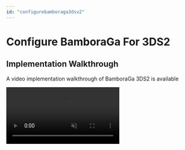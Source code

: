 ```yaml
---
id: "configurebamboraga3dsv2"
---
```


# Configure BamboraGa For 3DS2

## Implementation Walkthrough

A video implementation walkthrough of BamboraGa 3DS2 is available

<video src="/video/3ds2/3ds2_settingupbamboraga.mp4" controls muted preload/>

## Implementation Steps from the walkthorugh

- Configure the BamboraConfig by following the guide in the documentation portal
- Clone the current 3DS pspAccount and call it 3DS2 

<video src="/video/3ds2/3ds2_cloninganentryinthepspconfig.mp4" controls muted preload/>


- Add the additional parameters
- Edit the additional parameters to reflect the actual merchants info, and save
- Create a routing rule that sends a live 'test' user to the new 3DS2 account
- Create a 3DS2 Provider routing rule to Ingenio>default for the live 'test' user
- 3DS2 is now live for the live 'test' user.
- Make some test transactions using real cards on the production site
    - Revolut and Transferwise cards are known to be 3DS2 enabled

Once testing of both Visa and Mastercard is completed, move to real transaction testing.